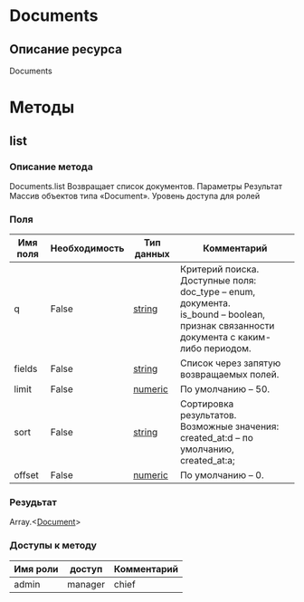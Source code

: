 
# Documents

## Описание ресурса
Documents

# Методы

## list

### Описание метода
Documents.list
Возвращает список документов.
Параметры
Результат
Массив объектов типа «Document».
Уровень доступа для ролей


### Поля

| Имя поля | Необходимость | Тип данных | Комментарий |
|---|---|---|---|
|q|False|[string](/docs/types/string.md)|Критерий поиска.<br/>Доступные поля:<br/>doc_type – enum, документа.<br/>is_bound – boolean, признак связанности документа с каким-либо периодом.<br/>|
|fields|False|[string](/docs/types/string.md)|Список через запятую возвращаемых полей.<br/>|
|limit|False|[numeric](/docs/types/numeric.md)|По умолчанию – 50.<br/>|
|sort|False|[string](/docs/types/string.md)|Сортировка результатов.<br/>Возможные значения:<br/>created_at:d – по умолчанию, created_at:a;<br/>|
|offset|False|[numeric](/docs/types/numeric.md)|По умолчанию – 0.<br/>|

### Резудьтат
Array.<[Document](/docs/types/Document.md)>
### Доступы к методу

| Имя роли | доступ | Комментарий |
|---|---|---|
|admin|manager|chief|chief_partner|operator|admin_partner